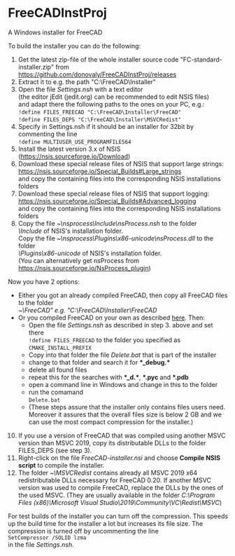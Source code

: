 # FreeCADInstProj
A Windows installer for FreeCAD

To build the installer you can do the following:
1. Get the latest zip-file of the whole installer source code "FC-standard-installer.zip" from</br>
   https://github.com/donovaly/FreeCADInstProj/releases
2. Extract it to e.g. the path "C:\FreeCAD\Installer"
3. Open the file *Settings.nsh* with a text editor</br>
   (the editor jEdit (jedit.org) can be recommended to edit NSIS files)</br>
   and adapt there the following paths to the ones on your PC, e.g.:</br>
   `!define FILES_FREECAD "C:\FreeCAD\Installer\FreeCAD"`</br>
   `!define FILES_DEPS "C:\FreeCAD\Installer\MSVCRedist"`
4. Specify in Settings.nsh if it should be an installer for 32bit by commenting the line</br>
   `!define MULTIUSER_USE_PROGRAMFILES64`
5. Install the latest version 3.x of NSIS (https://nsis.sourceforge.io/Download)
6. Download these special release files of NSIS that support large strings:</br>
   https://nsis.sourceforge.io/Special_Builds#Large_strings</br>
   and copy the containing files into the corresponding NSIS installations folders
7. Download these special release files of NSIS that support logging:</br>
   https://nsis.sourceforge.io/Special_Builds#Advanced_logging</br>
   and copy the containing files into the corresponding NSIS installations folders
8. Copy the file *~\nsprocess\Include\nsProcess.nsh* to the folder</br>
   *\Include* of NSIS's installation folder.</br>
   Copy the file *~\nsprocess\Plugins\x86-unicode\nsProcess.dll* to the folder</br>
   *\Plugins\x86-unicode* of NSIS's installation folder.</br>
   (You can alternatively get nsProcess from https://nsis.sourceforge.io/NsProcess_plugin)

Now you have 2 options:

* Either you got an already compiled FreeCAD, then copy all FreeCAD files to the folder</br>
   *~\FreeCAD" e.g. "C:\FreeCAD\Installer\FreeCAD*
* Or you compiled FreeCAD on your own as described [here](https://wiki.freecadweb.org/Compile_on_Windows). Then:
    * Open the file *Settings.nsh* as described in step 3. above and set there</br>
     `!define FILES_FREECAD` to the folder you specified as `CMAKE_INSTALL_PREFIX`
    * Copy into that folder the file *Delete.bat* that is part of the installer
    * change to that folder and search it for **\*_debug.\***
    * delete all found files
    * repeat this for the searches with  **\*_d.\***, **\*.pyc** and **\*.pdb**
    * open a command line in Windows and change in this to the folder
    * run the comamand</br>
     `Delete.bat`
    * (These steps assure that the installer only contains files users need. Moreover it assures that the
    overall files size is below 2 GB and we can use the most compact compression for the installer.)

10. If you use a version of FreeCAD that was compiled using another MSVC version than MSVC 2019,
   copy its distributable DLLs to the folder FILES_DEPS (see step 3).
11. Right-click on the file *FreeCAD-installer.nsi* and choose **Compile NSIS script**
   to compile the installer.
12. The folder *~\MSVCRedist* contains already all MSVC 2019 x64 redistributable DLLs necessary
   for FreeCAD 0.20. If another MSVC version was used to compile FreeCAD, replace the DLLs by
   the ones of the used MSVC. (They are usually available in the folder
   *C:\Program Files (x86)\Microsoft Visual Studio\2019\Community\VC\Redist\MSVC*)

For test builds of the installer you can turn off the compression. This speeds up
the build time for the installer a lot but increases its file size. The compression
is turned off by uncommenting the line</br>
`SetCompressor /SOLID lzma`</br>
in the file *Settings.nsh*.
